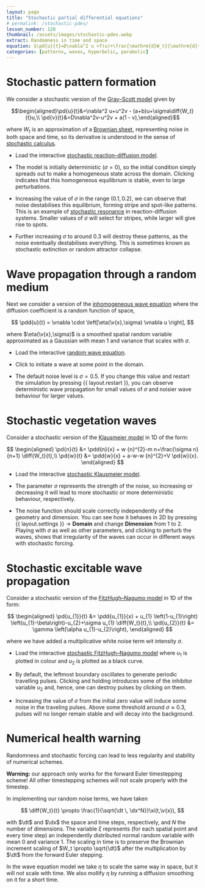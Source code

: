 ```yaml
---
layout: page
title: "Stochastic partial differential equations"
# permalink: /stochastic-pdes/
lesson_number: 120
thumbnail: /assets/images/stochastic-pdes.webp
extract: Randomness in time and space
equation: $\pd{u}{t}=D\nabla^2 u +f(u)+\frac{\mathrm{d}W_t}{\mathrm{d}t}$
categories: [patterns, waves, hyperbolic, parabolic]
---
```



# Stochastic pattern formation

We consider a stochastic version of the [Gray–Scott model](/nonlinear-physics/gray-scott) given by

$$\begin{aligned}\pd{u}{t}&=\nabla^2 u+u^2v - (a+b)u+\sigma\diff{W_t}{t}u,\\ \pd{v}{t}&=D\nabla^2v-u^2v + a(1 - v),\end{aligned}$$

where $W_t$ is an approximation of a [Brownian sheet](https://en.wikipedia.org/wiki/Brownian_sheet), representing noise in both space and time, so its derivative is understood in the sense of [stochastic calculus](https://en.wikipedia.org/wiki/Stochastic_calculus).

* Load the interactive [stochastic reaction–diffusion model](/sim/?preset=StochasticGrayScott).

* The model is initially deterministic ($\sigma=0$), so the initial condition simply spreads out to make a homogeneous state across the domain. Clicking indicates that this homogeneous equilibrium is stable, even to large perturbations.

* Increasing the value of $\sigma$ in the range $(0.1,0.2)$, we can observe that noise destabilises this equilibrium, forming stripe and spot-like patterns. This is an example of [stochastic resonance](https://en.wikipedia.org/wiki/Stochastic_resonance) in reaction-diffusion systems. Smaller values of $\sigma$ will select for stripes, while larger will give rise to spots.

* Further increasing $\sigma$ to around $0.3$ will destroy these patterns, as the noise eventually destabilises everything. This is sometimes known as stochastic extinction or random attractor collapse.


# Wave propagation through a random medium

Next we consider a version of the [inhomogeneous wave equation](/basic-pdes/inhomogeneous-wave-equation) where the diffusion coefficient is a random function of space,

$$
\pdd{u}{t} = \vnabla \cdot \left[\eta(\v{x},\sigma) \vnabla u \right],
$$

where $\eta(\v{x},\sigma)$ is a smoothed spatial random variable approximated as a Gaussian with mean $1$ and variance that scales with $\sigma$.

* Load the interactive [random wave equation](/sim/?preset=RandomWaveEquation).

* Click to initiate a wave at some point in the domain.

* The default noise level is $\sigma=0.5$. If you change this value and restart the simulation by pressing {{ layout.restart }}, you can observe deterministic wave propagation for small values of $\sigma$ and noisier wave behaviour for larger values.

# Stochastic vegetation waves

Consider a stochastic version of the [Klausmeier model](/mathematical-biology/vegetation-patterns) in 1D of the form:

$$
\begin{aligned}
    \pd{n}{t} &= \pdd{n}{x} + w {n}^{2}-m n+\frac{\sigma n}{n+1} \diff{W_t}{t},\\
      \pd{w}{t} &= \pdd{w}{x} + a-w-w {n}^{2}+V \pd{w}{x}.
    \end{aligned}
$$

* Load the interactive [stochastic Klausmeier model](/sim/?preset=StochasticKlausmeier).

* The parameter $\sigma$ represents the strength of the noise, so increasing or decreasing it will lead to more stochastic or more deterministic behaviour, respectively.

* The noise function should scale correctly independently of the geometry and dimension. You can see how it behaves in 2D by pressing <span class='click_sequence'>{{ layout.settings }} → **Domain**</span> and change **Dimension** from 1 to 2. Playing with $\sigma$ as well as other parameters, and clicking to perturb the waves, shows that irregularity of the waves can occur in different ways with stochastic forcing.

# Stochastic excitable wave propagation

Consider a stochastic version of the [FitzHugh–Nagumo model](/mathematical-biology/fitzhugh-nagumo) in 1D of the form:

$$
\begin{aligned}
   \pd{u_{1}}{t} &=  \pdd{u_{1}}{x} + u_{1} \left(1-u_{1}\right) \left(u_{1}-\beta\right)-u_{2}+\sigma u_{1} \diff{W_t}{t},\\
      \pd{u_{2}}{t} &= \gamma \left(\alpha u_{1}-u_{2}\right),
    \end{aligned}
$$

where we have added a multiplicative white noise term wit intensity $\sigma$.

* Load the interactive [stochastic FitzHugh–Nagumo model](/sim/?preset=NoisyFHN) where $u_1$ is plotted in colour and $u_2$ is plotted as a black curve.

* By default, the leftmost boundary oscillates to generate periodic travelling pulses. Clicking and holding introduces some of the inhibitor variable $u_2$ and, hence, one can destroy pulses by clicking on them.

* Increasing the value of $\sigma$ from the initial zero value will induce some noise in the traveling pulses. Above some threshold around $\sigma \approx 0.3$, pulses will no longer remain stable and will decay into the background.

# Numerical health warning

Randomness and stochastic forcing can lead to less regularity and stability of numerical schemes.

**Warning:** our approach only works for the forward Euler timestepping scheme! All other timestepping schemes will not scale properly with the timestep.

In implementing our random noise terms, we have taken

$$
\diff{W_t}{t} \propto \frac{1}{\sqrt{\dt \, \dx^N}}\xi(t,\v{x}),
$$

with $\dt$ and $\dx$ the space and time steps, respectively, and $N$ the number of dimensions. The variable $\xi$ represents (for each spatial point and every time step) an independently distributed normal random variable with mean $0$ and variance $1$. The scaling in time is to preserve the Brownian increment scaling of $W_t \propto \sqrt{\dt}$ after the multiplication by $\dt$ from the forward Euler stepping. 

In the wave equation model we take $\eta$ to scale the same way in space, but it will not scale with time. We also mollify $\eta$ by running a diffusion smoothing on it for a short time.
